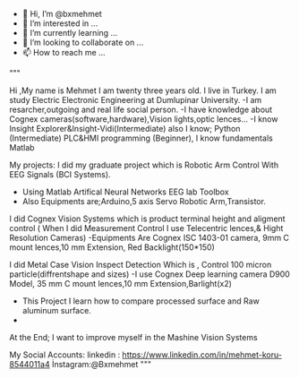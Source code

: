 - 👋 Hi, I’m @bxmehmet
- 👀 I’m interested in ...
- 🌱 I’m currently learning ...
- 💞️ I’m looking to collaborate on ...
- 📫 How to reach me ...

"""

Hi ,My name is Mehmet I am twenty three years old. I live in Turkey.  I am study Electric Electronic Engineering at Dumlupinar University.
 -I am resarcher,outgoing and real life social person.
 -I have knowledge about Cognex cameras(software,hardware),Vision lights,optic lences...
 -I know Insight Explorer&Insight-Vidi(Intermediate)
 also I know;
 Python (Intermediate)
 PLC&HMI programming (Beginner), I know fundamentals
 Matlab
 
 My projects:
 I did my graduate project which is Robotic Arm Control With EEG Signals (BCI Systems).
 - Using Matlab Artifical Neural Networks  EEG lab Toolbox
 - Also Equipments are;Arduino,5 axis Servo Robotic Arm,Transistor.

 I did Cognex Vision Systems which is product terminal height and aligment control ( When I did Measurement Control I use Telecentric lences,& Hight Resolution Cameras) 
   -Equipments Are  Cognex ISC 1403-01 camera, 9mm C mount lences,10 mm Extension, Red Backlight(150*150)
   
 I did  Metal Case Vision Inspect Detection  Which is , Control 100 micron particle(diffrentshape and sizes) 
 -I use Cognex Deep learning camera D900 Model,  35 mm C mount lences,10 mm Extension,Barlight(x2)
 - This Project I learn how to compare processed surface and Raw aluminum surface.
 -
At the  End;
I want to improve myself in the Mashine Vision Systems 
 
My Social Accounts:
linkedin : https://www.linkedin.com/in/mehmet-koru-8544011a4
İnstagram:@Bxmehmet
"""
